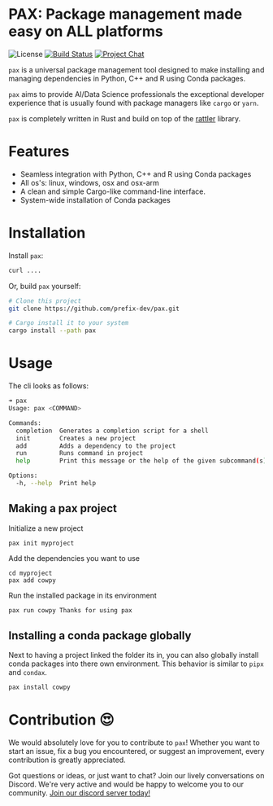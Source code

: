 # PAX: Package management made easy on ALL platforms
![License][license-badge]
[![Build Status][build-badge]][build]
[![Project Chat][chat-badge]][chat-url]

[license-badge]: https://img.shields.io/badge/license-BSD--3--Clause-blue?style=flat-square
[build-badge]: https://img.shields.io/github/actions/workflow/status/prefix-dev/pax/rust.yml?style=flat-square&branch=main
[build]: https://github.com/prefix-dev/pax/actions/
[chat-badge]: https://img.shields.io/discord/1082332781146800168.svg?label=&logo=discord&logoColor=ffffff&color=7389D8&labelColor=6A7EC2&style=flat-square
[chat-url]: https://discord.gg/kKV8ZxyzY4

`pax` is a universal package management tool designed to make installing and managing dependencies in Python, C++ and R using Conda packages.

`pax` aims to provide AI/Data Science professionals the exceptional developer experience that is usually found with package managers like `cargo` or `yarn`.

`pax` is completely written in Rust and build on top of the [rattler](https://github.com/mamba-org/rattler) library.

# Features

- Seamless integration with Python, C++ and R using Conda packages
- All os's: linux, windows, osx and osx-arm
- A clean and simple Cargo-like command-line interface.
- System-wide installation of Conda packages

# Installation
Install `pax`:
```bash
curl ....
```

Or, build `pax` yourself:
```bash
# Clone this project
git clone https://github.com/prefix-dev/pax.git

# Cargo install it to your system
cargo install --path pax
```

# Usage
The cli looks as follows:
```bash
➜ pax
Usage: pax <COMMAND>

Commands:
  completion  Generates a completion script for a shell
  init        Creates a new project
  add         Adds a dependency to the project
  run         Runs command in project
  help        Print this message or the help of the given subcommand(s)

Options:
  -h, --help  Print help

```
## Making a pax project
Initialize a new project
```
pax init myproject
```
Add the dependencies you want to use
```
cd myproject
pax add cowpy
```
Run the installed package in its environment
```bash
pax run cowpy Thanks for using pax
```

## Installing a conda package globally
Next to having a project linked the folder its in, you can also globally install conda packages into there own environment.
This behavior is similar to `pipx` and `condax`.
```bash
pax install cowpy
```

# Contribution 😍
We would absolutely love for you to contribute to `pax`! 
Whether you want to start an issue, fix a bug you encountered, or suggest an improvement, every contribution is greatly appreciated.

Got questions or ideas, or just want to chat? Join our lively conversations on Discord. 
We're very active and would be happy to welcome you to our community. [Join our discord server today!][chat-url]